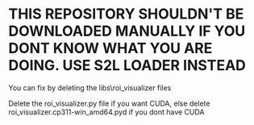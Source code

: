 # THIS REPOSITORY SHOULDN'T BE DOWNLOADED MANUALLY IF YOU DONT KNOW WHAT YOU ARE DOING. USE S2L LOADER INSTEAD


You can fix by deleting the libs\roi_visualizer files

Delete the roi_visualizer.py file if you want CUDA, else delete roi_visualizer.cp311-win_amd64.pyd if you dont have CUDA
